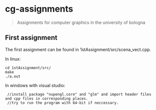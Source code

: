 # cg-assignments
> Assignments for computer graphics in the university of bologna

## First assignment

The first assignment can be found in 1stAssignment/src/scena_vect.cpp.

In linux:

``` 
cd 1stAssignment/src/
make
./a.out
```

In windows with visual studio:

```
 //install package "nupengl.core" and "glm" and import header files and cpp files in corresponding places. 
 //try to run the program with 64-bit if neccessary.
```
